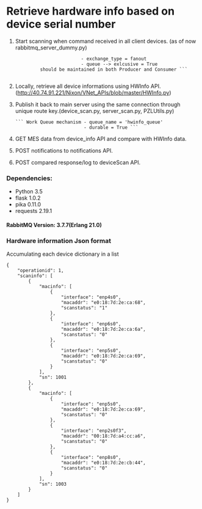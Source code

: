 # Retrieve hardware info based on device serial number

1. Start scanning when command received in all client devices. (as of now rabbitmq_server_dummy.py)

    ``` Fanout mechanism    - exchange = 'devicescan'
                            - exchange_type = fanout
                            - queue --> exlcusive = True
             should be maintained in both Producer and Consumer ```
            
2. Locally, retrieve all device informations using HWInfo API.(http://40.74.91.221/Nixon/VNet_APIs/blob/master/HWInfo.py)
3. Publish it back to main server using the same connection through unique route key.(device_scan.py, server_scan.py, PZLUtils.py)

       ``` Work Queue mechanism - queue_name = 'hwinfo_queue'
                                - durable = True ```
                            
5. GET MES data from device_info API and compare with HWInfo data.
6. POST notifications to notifications API.
7. POST compared response/log to deviceScan API.

### **Dependencies:**

* Python 3.5
* flask 1.0.2
* pika 0.11.0
* requests 2.19.1

#### RabbitMQ Version: 3.7.7(Erlang 21.0)

### Hardware information Json format

Accumulating each device dictionary in a list

```
{
    "operationid": 1,
    "scaninfo": [
        {
            "macinfo": [
                {
                    "interface": "enp4s0",
                    "macaddr": "e0:18:7d:2e:ca:68",
                    "scanstatus": "1"
                },
                {
                    "interface": "enp6s0",
                    "macaddr": "e0:18:7d:2e:ca:6a",
                    "scanstatus": "0"
                },
                {
                    "interface": "enp5s0",
                    "macaddr": "e0:18:7d:2e:ca:69",
                    "scanstatus": "0"
                }
            ],
            "sn": 1001
        },
        {
            "macinfo": [
                {
                    "interface": "enp5s0",
                    "macaddr": "e0:18:7d:2e:ca:69",
                    "scanstatus": "0"
                },
                {
                    "interface": "enp2s0f3",
                    "macaddr": "00:18:7d:a4:cc:a6",
                    "scanstatus": "0"
                },
                {
                    "interface": "enp8s0",
                    "macaddr": "e0:18:7d:2e:cb:44",
                    "scanstatus": "0"
                }
            ],
            "sn": 1003
        }
    ]
}

```